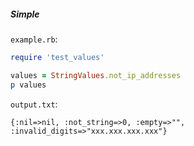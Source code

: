 ##### Simple

```example.rb```:
```ruby
require 'test_values'

values = StringValues.not_ip_addresses
p values
```

```output.txt```:
```
{:nil=>nil, :not_string=>0, :empty=>"", :invalid_digits=>"xxx.xxx.xxx.xxx"}
```

